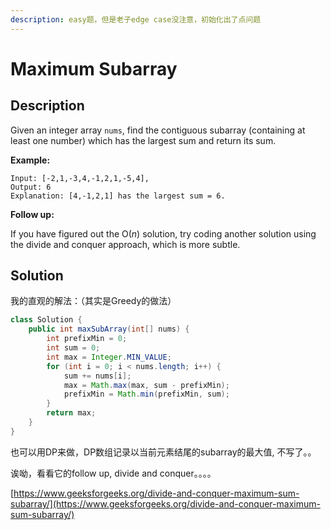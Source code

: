 ```yaml
---
description: easy题，但是老子edge case没注意，初始化出了点问题
---
```


# Maximum Subarray

## Description

Given an integer array `nums`, find the contiguous subarray \(containing at least one number\) which has the largest sum and return its sum.

**Example:**

```text
Input: [-2,1,-3,4,-1,2,1,-5,4],
Output: 6
Explanation: [4,-1,2,1] has the largest sum = 6.
```

**Follow up:**

If you have figured out the O\(_n_\) solution, try coding another solution using the divide and conquer approach, which is more subtle.

## Solution

我的直观的解法：（其实是Greedy的做法）

```java
class Solution {
    public int maxSubArray(int[] nums) {
        int prefixMin = 0;
        int sum = 0;
        int max = Integer.MIN_VALUE;
        for (int i = 0; i < nums.length; i++) {
            sum += nums[i];
            max = Math.max(max, sum - prefixMin);
            prefixMin = Math.min(prefixMin, sum);
        }
        return max;
    }
}
```

也可以用DP来做，DP数组记录以当前元素结尾的subarray的最大值, 不写了。。

诶呦，看看它的follow up, divide and conquer。。。。

[https://www.geeksforgeeks.org/divide-and-conquer-maximum-sum-subarray/](https://www.geeksforgeeks.org/divide-and-conquer-maximum-sum-subarray/)



